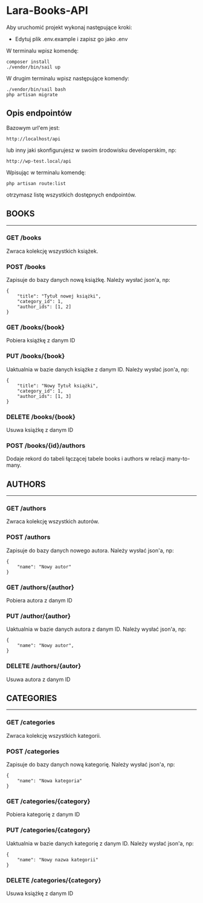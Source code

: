 # Lara-Books-API

Aby uruchomić projekt wykonaj następujące kroki:

* Edytuj plik .env.example i zapisz go jako .env

W terminalu wpisz komendę:
```
composer install
./vendor/bin/sail up
```

W drugim terminalu wpisz następujące komendy:
```
./vendor/bin/sail bash
php artisan migrate
```

## Opis endpointów

Bazowym url'em jest:
```
http://localhost/api
```
lub inny jaki skonfigurujesz w swoim środowisku developerskim, np:
```
http://wp-test.local/api
```

Wpisując w terminalu komendę:
```
php artisan route:list
```
otrzymasz listę wszystkich dostępnych endpointów.

## BOOKS
---

### GET /books
Zwraca kolekcję wszystkich książek.

### POST /books
Zapisuje do bazy danych nową książkę. Należy wysłać json'a, np:
```
{
    "title": "Tytuł nowej książki",
    "category_id": 1,
    "author_ids": [1, 2]
}
```

### GET /books/{book}
Pobiera książkę z danym ID

### PUT /books/{book}
Uaktualnia w bazie danych książke z danym ID. Należy wysłać json'a, np:
```
{
    "title": "Nowy Tytuł książki",
    "category_id": 1,
    "author_ids": [1, 3]
}
```

### DELETE /books/{book}
Usuwa książkę z danym ID

### POST /books/{id}/authors
Dodaje rekord do tabeli łączącej tabele books i authors w relacji many-to-many.

## AUTHORS
---

### GET /authors
Zwraca kolekcję wszystkich autorów.

### POST /authors
Zapisuje do bazy danych nowego autora. Należy wysłać json'a, np:
```
{
    "name": "Nowy autor"
}
```

### GET /authors/{author}
Pobiera autora z danym ID

### PUT /author/{author}
Uaktualnia w bazie danych autora z danym ID. Należy wysłać json'a, np:
```
{
    "name": "Nowy autor",
}
```

### DELETE /authors/{autor}
Usuwa autora z danym ID

## CATEGORIES
---

### GET /categories
Zwraca kolekcję wszystkich kategorii.

### POST /categories
Zapisuje do bazy danych nową kategorię. Należy wysłać json'a, np:
```
{
    "name": "Nowa kategoria"
}
```

### GET /categories/{category}
Pobiera kategorię z danym ID

### PUT /categories/{category}
Uaktualnia w bazie danych kategorię z danym ID. Należy wysłać json'a, np:
```
{
    "name": "Nowy nazwa kategorii"
}
```

### DELETE /categories/{category}
Usuwa książkę z danym ID
